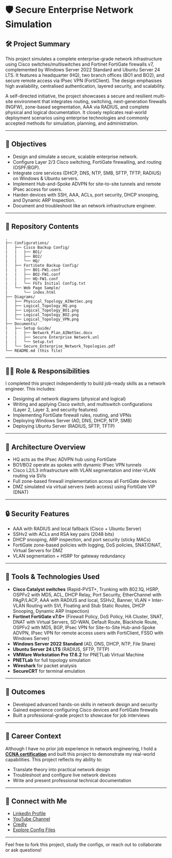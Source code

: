 # 🛡️ Secure Enterprise Network Simulation

## 🛠️ Project Summary

This project simulates a complete enterprise-grade network infrastructure using Cisco switches/multiswitches and Fortinet FortiGate firewalls v7, complemented by Windows Server 2022 Standard and Ubuntu Server 24 LTS. It features a headquarter (HQ), two branch offices (BO1 and BO2), and secure remote access via IPsec VPN (FortiClient). The design emphasises high availability, centralised authentication, layered security, and scalability.

A self-directed initiative, the project showcases a secure and resilient multi-site environment that integrates routing, switching, next-generation firewalls (NGFW), zone-based segmentation, AAA via RADIUS, and complete physical and logical documentation. It closely replicates real-world deployment scenarios using enterprise technologies and commonly accepted methods for simulation, planning, and administration.

---

## 📅 Objectives

- Design and simulate a secure, scalable enterprise network.
- Configure Layer 2/3 Cisco switching, FortiGate firewalling, and routing (OSPF/BGP).
- Integrate core services (DHCP, DNS, NTP, SMB, SFTP, TFTP, RADIUS) on Windows & Ubuntu servers.
- Implement Hub-and-Spoke ADVPN for site-to-site tunnels and remote IPsec access for users.
- Harden devices with SSH, AAA, ACLs, port security, DHCP snooping, and Dynamic ARP Inspection.
- Document and troubleshoot like an network infrastructure engineer.

---

## 📁 Repository Contents

```
.
├── Configurations/
│   ├── Cisco Backup Config/
|   |   ├── BO1/
|   |   ├── BO2/
|   |   └── HQ/
│   ├── FortiGate Backup Config/
|   |   ├── BO1-FW1.conf
|   |   ├── BO2-FW1.conf
|   |   ├── HQ-FW1.conf
|   |   └── FGTs Initial Config.txt
│   └── Web Page Sample/
|       └── index.html
├── Diagrams/
│   ├── Physical_Topology_AINetSec.png
│   ├── Logical_Topology_HQ.png
│   ├── Logical_Topology_BO1.png
│   ├── Logical_Topology_BO2.png
│   └── Logical_Topology_VPN.png
├── Documents/
|   ├── Setup Guide/
|   |   ├── Network_Plan_AINetSec.docx
|   |   ├── Secure Enterprise Network.unl
|   |   └── Setup.txt
│   └── Secure_Enterprise_Network_Topologies.pdf
└── README.md (this file)
```

---

## 👩‍💼 Role & Responsibilities

I completed this project independently to build job-ready skills as a network engineer. This includes:

- Designing all network diagrams (physical and logical)
- Writing and applying Cisco switch, and multiswitch configurations (Layer 2, Layer 3, and security features)
- Implementing FortiGate firewall rules, routing, and VPNs
- Deploying Windows Server (AD, DNS, DHCP, NTP, SMB)
- Deploying Ubuntu Server (RADIUS, SFTP, TFTP)

---

## 🧱 Architecture Overview

- HQ acts as the IPsec ADVPN hub using FortiGate
- BO1/BO2 operate as spokes with dynamic IPsec VPN tunnels
- Cisco L2/L3 infrastructure with VLAN segmentation and inter-VLAN routing via SVIs
- Full zone-based firewall implementation across all FortiGate devices
- DMZ simulated via virtual servers (web access) using FortiGate VIP (DNAT)

---

## 🔒 Security Features

- AAA with RADIUS and local fallback (Cisco + Ubuntu Server)
- SSHv2 with ACLs and RSA key pairs (2048 bits)
- DHCP snooping, ARP inspection, and port security (sticky MACs)
- FortiGate zone-based policies with logging, DoS policies, SNAT/DNAT, Virtual Servers for DMZ
- VLAN segmentation + HSRP for gateway redundancy

---

## 🧰 Tools & Technologies Used

- **Cisco Catalyst switches** (Rapid-PVST+, Trunking with 802.1Q, HSRP, OSPFv2 with MD5, ACL, DHCP Relay, Port Security, EtherChannel with PAgP/LACP, AAA with RADIUS and local, SSHv2, Banner, VLAN + Inter-VLAN Routing with SVI, Floating and Stub Static Routes, DHCP Snooping, Dynamic ARP Inspection)
- **Fortinet FortiGate v7.0+** (Firewall Policy, DoS Policy, HA Cluster, SNAT, DNAT with Virtual Servers, SD-WAN, Default Route, Blackhole Route, OSPFv2 with MD5, BGP, IPsec VPN for Site-to-Site Hub-and-Spoke ADVPN, IPsec VPN for remote access users with FortiClient, FSSO with Windows Server)
- **Windows Server 2022 Standard** (AD, DNS, DHCP, NTP, File Share)
- **Ubuntu Server 24 LTS** (RADIUS, SFTP, TFTP)
- **VMWare Workstation Pro 17.6.2** for PNETLab Virtual Machine
- **PNETLab** for full topology simulation
- **Wireshark** for packet analysis
- **SecureCRT** for terminal emulation

---

## 🚀 Outcomes

- Developed advanced hands-on skills in network design and security
- Gained experience configuring Cisco devices and FortiGate firewalls
- Built a professional-grade project to showcase for job interviews

---

## 💼 Career Context

Although I have no prior job experience in network engineering, I hold a [**CCNA certification**](https://www.credly.com/badges/7ce7c0e3-41dc-4df0-a882-9922214a62b8/public_url) and built this project to demonstrate my real-world capabilities. This project reflects my ability to:

- Translate theory into practical network design
- Troubleshoot and configure live network devices
- Write and present professional technical documentation

---

## 🔗 Connect with Me

- [LinkedIn Profile](https://www.linkedin.com/in/aicbarrios)
- [YouTube Channel](https://www.youtube.com/@AINetSec)
- [Credly](https://www.credly.com/users/aicbarrios)
- [Explore Config Files](./Configurations)

---

Feel free to fork this project, study the configs, or reach out to collaborate or ask questions!

